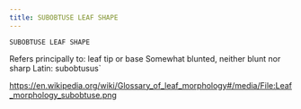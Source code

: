 ```yaml
---
title: SUBOBTUSE LEAF SHAPE
---
```

`SUBOBTUSE LEAF SHAPE`

Refers principally to: leaf tip or base
Somewhat blunted, neither blunt nor sharp
Latin: subobtusus`

https://en.wikipedia.org/wiki/Glossary_of_leaf_morphology#/media/File:Leaf_morphology_subobtuse.png